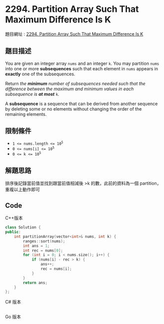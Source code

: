 # 2294. Partition Array Such That Maximum Difference Is K

題目網址 : [2294. Partition Array Such That Maximum Difference Is K](https://leetcode.com/problems/partition-array-such-that-maximum-difference-is-k/description/?envType=daily-question&envId=2025-06-19)

## 題目描述

You are given an integer array `nums` and an integer `k`. You may partition `nums` into one or more **subsequences** such that each element in `nums` appears in **exactly** one of the subsequences.

Return _the **minimum** number of subsequences needed such that the difference between the maximum and minimum values in each subsequence is **at most**_ `k`_._

A **subsequence** is a sequence that can be derived from another sequence by deleting some or no elements without changing the order of the remaining elements.

## 限制條件

- <code>1 <= nums.length <= 10<sup>5</sup></code>
- <code>0 <= nums[i] <= 10<sup>5</sup></code>
- <code>0 <= k <= 10<sup>5</sup></code>

## 解題思路

排序後記錄當前值並找到跟當前值相減後 >k 的數，此前的資料為一個 partition，重複以上動作即可

## Code

C++版本

```C++
class Solution {
public:
    int partitionArray(vector<int>& nums, int k) {
        ranges::sort(nums);
        int ans = 1;
        int rec = nums[0];
        for (int i = 0; i < nums.size(); i++) {
            if (nums[i] - rec > k) {
                ans++;
                rec = nums[i];
            }
        }
        return ans;
    }
};
```

C# 版本

```C#

```

Go 版本

```go

```
